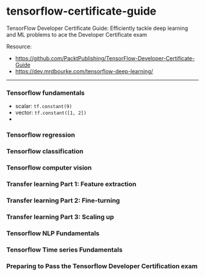 # tensorflow-certificate-guide
TensorFlow Developer Certificate Guide: Efficiently tackle deep learning and ML problems to ace the Developer Certificate exam

Resource:
- https://github.com/PacktPublishing/TensorFlow-Developer-Certificate-Guide
- https://dev.mrdbourke.com/tensorflow-deep-learning/

---

### Tensorflow fundamentals

- scalar: `tf.constant(9)`
- vector: `tf.constant([1, 2])`
- 
### Tensorflow regression

### Tensorflow classification

### Tensorflow computer vision

### Transfer learning Part 1: Feature extraction

### Transfer learning Part 2: Fine-turning

### Transfer learning Part 3: Scaling up

### Tensorflow NLP Fundamentals

### Tensorflow Time series Fundamentals

### Preparing to Pass the Tensorflow Developer Certification exam
